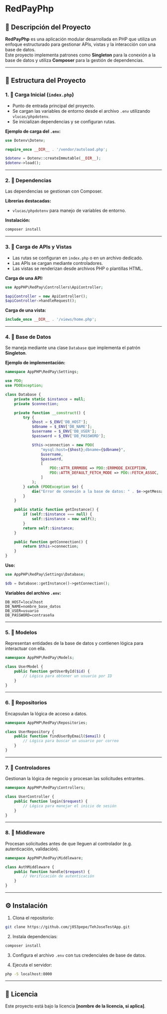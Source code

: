 # RedPayPhp

## 📌 Descripción del Proyecto

**RedPayPhp** es una aplicación modular desarrollada en PHP que utiliza un enfoque estructurado para gestionar APIs, vistas y la interacción con una base de datos.  
Este proyecto implementa patrones como **Singleton** para la conexión a la base de datos y utiliza **Composer** para la gestión de dependencias.

---

## 📁 Estructura del Proyecto

### 1. 🔹 Carga Inicial (`index.php`)

- Punto de entrada principal del proyecto.
- Se cargan las variables de entorno desde el archivo `.env` utilizando `vlucas/phpdotenv`.
- Se inicializan dependencias y se configuran rutas.

**Ejemplo de carga del `.env`:**

```php
use Dotenv\Dotenv;

require_once __DIR__ . '/vendor/autoload.php';

$dotenv = Dotenv::createImmutable(__DIR__);
$dotenv->load();
```

---

### 2. 🔹 Dependencias

Las dependencias se gestionan con Composer.

**Librerías destacadas:**
- `vlucas/phpdotenv` para manejo de variables de entorno.

**Instalación:**

```bash
composer install
```

---

### 3. 🔹 Carga de APIs y Vistas

- Las rutas se configuran en `index.php` o en un archivo dedicado.
- Las APIs se cargan mediante controladores.
- Las vistas se renderizan desde archivos PHP o plantillas HTML.

**Carga de una API:**

```php
use AppPHP\RedPay\Controllers\ApiController;

$apiController = new ApiController();
$apiController->handleRequest();
```

**Carga de una vista:**

```php
include_once __DIR__ . '/views/home.php';
```

---

### 4. 🔹 Base de Datos

Se maneja mediante una clase `Database` que implementa el patrón **Singleton**.

**Ejemplo de implementación:**

```php
namespace AppPHP\RedPay\Settings;

use PDO;
use PDOException;

class Database {
    private static $instance = null;
    private $connection;

    private function __construct() {
        try {
            $host = $_ENV['DB_HOST'];
            $dbname = $_ENV['DB_NAME'];
            $username = $_ENV['DB_USER'];
            $password = $_ENV['DB_PASSWORD'];

            $this->connection = new PDO(
                "mysql:host={$host};dbname={$dbname}",
                $username,
                $password,
                [
                    PDO::ATTR_ERRMODE => PDO::ERRMODE_EXCEPTION,
                    PDO::ATTR_DEFAULT_FETCH_MODE => PDO::FETCH_ASSOC,
                ]
            );
        } catch (PDOException $e) {
            die("Error de conexión a la base de datos: " . $e->getMessage());
        }
    }

    public static function getInstance() {
        if (self::$instance === null) {
            self::$instance = new self();
        }
        return self::$instance;
    }

    public function getConnection() {
        return $this->connection;
    }
}
```

**Uso:**

```php
use AppPHP\RedPay\Settings\Database;

$db = Database::getInstance()->getConnection();
```

**Variables del archivo `.env`:**

```
DB_HOST=localhost
DB_NAME=nombre_base_datos
DB_USER=usuario
DB_PASSWORD=contraseña
```

---

### 5. 🔹 Modelos

Representan entidades de la base de datos y contienen lógica para interactuar con ella.

```php
namespace AppPHP\RedPay\Models;

class UserModel {
    public function getUserById($id) {
        // Lógica para obtener un usuario por ID
    }
}
```

---

### 6. 🔹 Repositorios

Encapsulan la lógica de acceso a datos.

```php
namespace AppPHP\RedPay\Repositories;

class UserRepository {
    public function findUserByEmail($email) {
        // Lógica para buscar un usuario por correo
    }
}
```

---

### 7. 🔹 Controladores

Gestionan la lógica de negocio y procesan las solicitudes entrantes.

```php
namespace AppPHP\RedPay\Controllers;

class UserController {
    public function login($request) {
        // Lógica para manejar el inicio de sesión
    }
}
```

---

### 8. 🔹 Middleware

Procesan solicitudes antes de que lleguen al controlador (e.g. autenticación, validación).

```php
namespace AppPHP\RedPay\Middleware;

class AuthMiddleware {
    public function handle($request) {
        // Verificación de autenticación
    }
}
```

---

## ⚙️ Instalación

1. Clona el repositorio:

```bash
git clone https://github.com/j053pepe/TehJoseTestApp.git
```

2. Instala dependencias:

```bash
composer install
```

3. Configura el archivo `.env` con tus credenciales de base de datos.

4. Ejecuta el servidor:

```bash
php -S localhost:8000
```

---

## 📄 Licencia

Este proyecto está bajo la licencia **[nombre de la licencia, si aplica]**.
